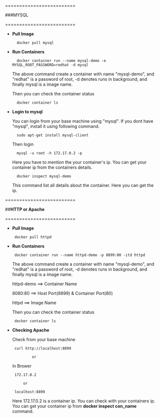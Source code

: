 =========================

  ###MYSQL

=========================

* **Pull Image**

        docker pull mysql

* **Run Containers**

        docker container run --name mysql-demo -e MYSQL_ROOT_PASSWORD=redhat -d mysql
        
    The above command create a container with name "mysql-demo", and "redhat" is a password of root, -d denotes runs in background, and finally mysql is a image name.
   
    Then you can check the container status
    
        docker container ls
        
* **Login to mysql**

    You can login from your base machine using "mysql". If you dont have "mysql", install it using following command.
    
        sudo apt-get install mysql-client
        
    Then login
    
        mysql -u root -h 172.17.0.2 -p 
        
    Here you have to mention the your container's ip. You can get your container ip from the containers details.
    
        docker inspect mysql-demo
        
    This command list all details about the container. Here you can get the ip.
    
=========================
   
   ##**HTTP or Apache**
 

=========================   

 * **Pull Image**

        docker pull httpd
        
 * **Run Containers**

        docker container run --name httpd-demo -p 8899:80 -itd httpd
        
    The above command create a container with name "mysql-demo", and "redhat" is a password of root, -d denotes runs in background, and finally mysql is a image name.

    httpd-demo ==> Container Name
    
    8080:80 ==> Host Port(8899) & Container Port(80)
            
    httpd   ==> Image Name
            
    Then you can check the container status
    
        docker container ls   
        
 * **Checking Apache**
 
    Check from your base machine
    
        curl http://localhost:8899
        
                or
                
    In Brower
    
        172.17.0.2
        
            or
            
        localhost:8899
    
    Here 172.17.0.2 is a container ip. You can check with your containers ip.
    You can get your container ip from **docker inspect con_name** command.  
